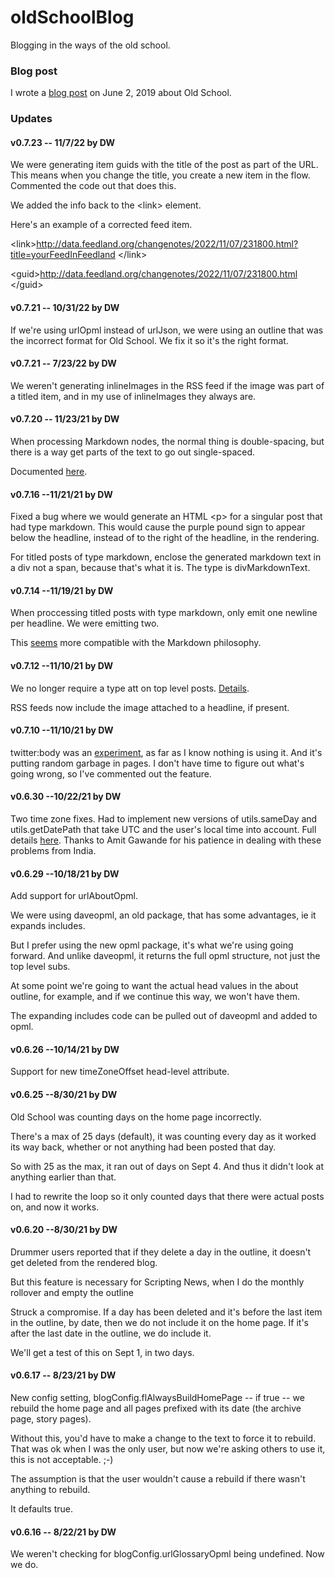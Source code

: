 # oldSchoolBlog 

Blogging in the ways of the old school.

### Blog post

I wrote a <a href="http://scripting.com/2019/06/02/150411.html">blog post</a> on June 2, 2019 about Old School. 

### Updates

#### v0.7.23 -- 11/7/22 by DW

We were generating item guids with the title of the post as part of the URL. This means when you change the title, you create a new item in the flow. Commented the code out that does this. 

We added the info back to the &lt;link> element. 

Here's an example of a corrected feed item. 

&lt;link>http://data.feedland.org/changenotes/2022/11/07/231800.html?title=yourFeedInFeedland &lt;/link>

&lt;guid>http://data.feedland.org/changenotes/2022/11/07/231800.html &lt;/guid>

#### v0.7.21 -- 10/31/22 by DW

If we're using urlOpml instead of urlJson, we were using an outline that was the incorrect format for Old School. We fix it so it's the right format.

#### v0.7.21 -- 7/23/22 by DW

We weren't generating inlineImages in the RSS feed if the image was part of a titled item, and in my use of inlineImages they always are. 

#### v0.7.20 -- 11/23/21 by DW

When processing Markdown nodes, the normal thing is double-spacing, but there is a way get parts of the text to go out single-spaced. 

Documented <a href="http://scripting.com/2021/11/23/192342.html?title=nextIterationOnMarkdowninanoutline">here</a>. 

#### v0.7.16 --11/21/21 by DW

Fixed a bug where we would generate an HTML &lt;p> for a singular post that had type markdown. This would cause the purple pound sign to appear below the headline, instead of to the right of the headline, in the rendering.

For titled posts of type markdown, enclose the generated markdown text in a div not a span, because that's what it is. The type is divMarkdownText.

#### v0.7.14 --11/19/21 by DW

When proccessing titled posts with type markdown, only emit one newline per headline. We were emitting two. 

This <a href="https://github.com/scripting/drummerRFC/issues/14#issuecomment-974157255">seems</a> more compatible with the Markdown philosophy. 

#### v0.7.12 --11/10/21 by DW

We no longer require a type att on top level posts. <a href="http://scripting.com/drummer/blog/2021/11/12/161023.html?title=nodesWoTypesInBlogs">Details</a>.

RSS feeds now include the image attached to a headline, if present. 

#### v0.7.10 --11/10/21 by DW

twitter:body was an <a href="http://scripting.com/2019/12/17/151033.html">experiment</a>, as far as I know nothing is using it. And it's putting random garbage in pages. I don't have time to figure out what's going wrong, so I've commented out the feature. 

#### v0.6.30 --10/22/21 by DW

Two time zone fixes. Had to implement new versions of utils.sameDay and utils.getDatePath that take UTC and the user's local time into account. Full details <a href="https://github.com/scripting/drummerSupport/issues/88">here</a>. Thanks to Amit Gawande for his patience in dealing with these problems from India. 

#### v0.6.29 --10/18/21 by DW

Add support for urlAboutOpml.

We were using daveopml, an old package, that has some advantages, ie it expands includes.

But I prefer using the new opml package, it's what we're using going forward. And unlike daveopml, it returns the full opml structure, not just the top level subs. 

At some point we're going to want the actual head values in the about outline, for example, and if we continue this way, we won't have them.

The expanding includes code can be pulled out of daveopml and added to opml. 

#### v0.6.26 --10/14/21 by DW

Support for new timeZoneOffset head-level attribute. 

#### v0.6.25 --8/30/21 by DW

Old School was counting days on the home page incorrectly. 

There's a max of 25 days (default), it was counting every day as it worked its way back, whether or not anything had been posted that day. 

So with 25 as the max, it ran out of days on Sept 4. And thus it didn't look at anything earlier than that.

I had to rewrite the loop so it only counted days that there were actual posts on, and now it works.

#### v0.6.20 --8/30/21 by DW

Drummer users reported that if they delete a day in the outline, it doesn't get deleted from the rendered blog.

But this feature is necessary for Scripting News, when I do the monthly rollover and empty the outline

Struck a compromise. If a day has been deleted and it's before the last item in the outline, by date, then we do not include it on the home page. If it's after the last date in the outline, we do include it. 

We'll get a test of this on Sept 1, in two days. 

#### v0.6.17 -- 8/23/21 by DW

New config setting, blogConfig.flAlwaysBuildHomePage -- if true -- we rebuild the home page and all pages prefixed with its date (the archive page, story pages). 

Without this, you'd have to make a change to the text to force it to rebuild. That was ok when I was the only user, but now we're asking others to use it, this is not acceptable. ;-)

The assumption is that the user wouldn't cause a rebuild if there wasn't anything to rebuild.

It defaults true. 

#### v0.6.16 -- 8/22/21 by DW

We weren't checking for blogConfig.urlGlossaryOpml being undefined. Now we do.


